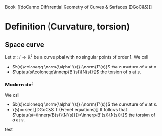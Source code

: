 Book: [[doCarmo Differential Geometry of Curves & Surfaces (DGoC&S)]]
# Definition (Curvature, torsion)
## Space curve
Let $\alpha:I\to \mathbb{R}^{3}$ be a curve pbal with no singular points of order $1$.
We call
- $k(s)\coloneqq \norm{\alpha''(s)}=\norm{T'(s)}$ the curvature of $\alpha$ at $s$.
- $\uptau(s)\coloneqq\innerp{B'(s)}{N(s)}{}$ the torsion of $\alpha$ at $s$.

### Modern def
We call
- $k(s)\coloneqq \norm{\alpha''(s)}=\norm{T'(s)}$ the curvature of $\alpha$ at $s$.
- $\uptau(s)\coloneqq$ see [[DGoC&S T (Frenet equations)]]
  It follows that $\uptau(s)=\innerp{B(s)}{N'(s)}{}=\innerp{B'(s)}{N(s)}{}$ the torsion of $\alpha$ at $s$.

test